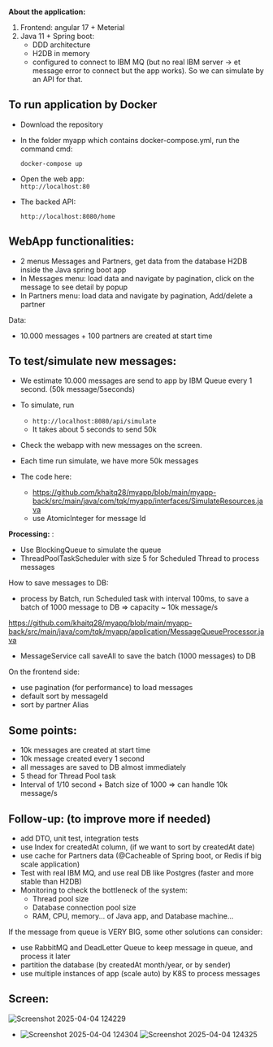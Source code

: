 
**About the application:**

1. Frontend: angular 17 + Meterial
2. Java 11 + Spring boot:
    - DDD  architecture
    - H2DB  in memory
    - configured to connect to IBM MQ (but no real IBM server -> et message error to connect but 
      the app works). So we can simulate by an API for that.

##  To run application by Docker

- Download the repository
- In the folder myapp which contains docker-compose.yml, run the command cmd:

     `docker-compose up`

- Open the web app:  
     `http://localhost:80`
- The backed API:
   
    `http://localhost:8080/home`


##  WebApp functionalities:
- 2 menus Messages and Partners, get data from the database H2DB inside the Java spring boot app
- In Messages menu: load data and navigate by pagination, click on the message to see detail by popup
- In Partners menu: load data and navigate by pagination, Add/delete a partner

Data: 
-  10.000 messages + 100 partners are created at start time

##  To test/simulate new messages:

- We estimate 10.000 messages are send to app by IBM Queue every 1 second. (50k message/5seconds)
- To simulate, run 
  - `http://localhost:8080/api/simulate`
  - It takes about 5 seconds to send 50k
  
- Check the webapp with new messages on the screen. 
- Each time run simulate, we have more 50k messages

- The code here: 
  - https://github.com/khaitq28/myapp/blob/main/myapp-back/src/main/java/com/tqk/myapp/interfaces/SimulateResources.java
  - use AtomicInteger for message Id

**Processing:** :

- Use  BlockingQueue<String> to simulate the queue
- ThreadPoolTaskScheduler with size 5 for Scheduled Thread to process messages

How to save messages to DB:
- process by Batch, run Scheduled task with interval 100ms, to save a batch of 1000 message to DB => capacity ~ 10k message/s

https://github.com/khaitq28/myapp/blob/main/myapp-back/src/main/java/com/tqk/myapp/application/MessageQueueProcessor.java

- MessageService call saveAll to save the batch (1000 messages) to DB

On the frontend side:
- use pagination (for performance) to load messages
- default sort by messageId
- sort by partner Alias


##  Some points:

- 10k messages are created at start time
- 10k message created every 1 second
- all messages are saved to DB almost immediately 
- 5 thead for Thread Pool task
- Interval of 1/10 second + Batch size of 1000 => can handle 10k message/s

##  Follow-up: (to improve more if needed)
- add DTO, unit test, integration tests
- use Index for createdAt column, (if we want to sort by createdAt date)
- use cache for Partners data  (@Cacheable of Spring boot, or Redis if big scale application)
- Test with real IBM MQ, and use real DB like Postgres (faster and more stable than H2DB)
- Monitoring to check the bottleneck of the system:
  - Thread pool size
  - Database connection pool size
  - RAM, CPU, memory... of Java app, and Database machine...

If the message from queue is VERY BIG, some other solutions can consider:
- use RabbitMQ and DeadLetter Queue to keep message in queue, and process it later
- partition the database (by createdAt month/year, or by sender)
- use multiple instances of app (scale auto) by K8S  to process messages

## Screen:
![Screenshot 2025-04-04 124229](https://github.com/user-attachments/assets/4bc09a94-8f35-4f50-8058-3910bc61bf00)
- ![Screenshot 2025-04-04 124304](https://github.com/user-attachments/assets/270cb5e1-1d21-4a96-818f-b606543b4d2a)
![Screenshot 2025-04-04 124325](https://github.com/user-attachments/assets/c195963b-2837-4fb6-b2b0-3c609abde44c)




